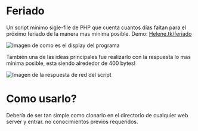 # Feriado
Un script mínimo sigle-file de PHP que cuenta cuantos días faltan para el próximo feriado de la manera mas mínima posible.
Demo: [Helene.tk/feriado](https://helene.tk/feriado)

![Imagen de como es el display del programa](https://imgur.com/1ssu8ig.png)

También una de las ideas principales fue realizarlo con la respuesta lo mas mínima posible, esta siendo alrededor de 400 bytes!

![Imagen de la respuesta de red del script](https://imgur.com/ivePgYD.png)
#  Como usarlo?
Debería de ser tan simple como clonarlo en el directorio de cualquier web server y entrar. no conocimientos previos requeridos.
